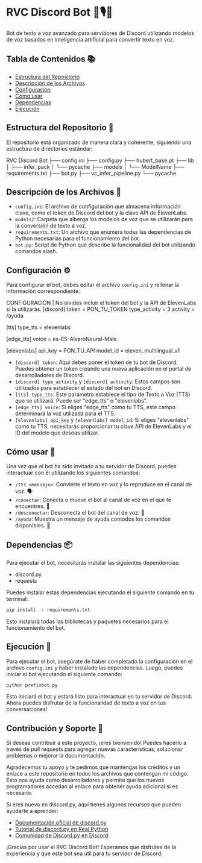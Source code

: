 # RVC Discord Bot 🤖🎙️💬

Bot de texto a voz avanzado para servidores de Discord utilizando modelos de voz basados en inteligencia artificial para convertir texto en voz.

## Tabla de Contenidos 📚

- [Estructura del Repositorio](#estructura-del-repositorio-)
- [Descripción de los Archivos](#descripción-de-los-archivos-)
- [Configuración](#configuración-)
- [Cómo usar](#cómo-usar-)
- [Dependencias](#dependencias-)
- [Ejecución](#ejecución-)

## Estructura del Repositorio 📂

El repositorio está organizado de manera clara y coherente, siguiendo una estructura de directorios estándar:

RVC Discord Bot
├── config.ini
├── config.py
├── hubert_base.pt
├── lib
│ ├── infer_pack
│ └── pycache
├── models
│ └── ModelName
├── requirements.txt
├── bot.py
├── vc_infer_pipeline.py
└── pycache

## Descripción de los Archivos 📄

- `config.ini`: El archivo de configuración que almacena información clave, como el token de Discord del bot y la clave API de ElevenLabs.
- `models/`: Carpeta que alberga los modelos de voz que se utilizarán para la conversión de texto a voz.
- `requirements.txt`: Un archivo que enumera todas las dependencias de Python necesarias para el funcionamiento del bot.
- `bot.py`: Script de Python que describe la funcionalidad del bot utilizando comandos slash.

## Configuración ⚙️

Para configurar el bot, debes editar el archivo `config.ini` y rellenar la información correspondiente:

CONFIGURACIÓN | No olvides incluir el token del bot y la API de ElevenLabs si la utilizarás.
[discord]
token = PON_TU_TOKEN
type_activity = 3
activity = /ayuda

[tts]
type_tts = elevenlabs

[edge_tts]
voice = es-ES-AlvaroNeural-Male

[elevenlabs]
api_key = PON_TU_API
model_id = eleven_multilingual_v1

- `[discord] token`: Aquí debes poner el token de tu bot de Discord. Puedes obtener un token creando una nueva aplicación en el portal de desarrolladores de Discord.
- `[discord] type_activity` y `[discord] activity`: Estos campos son utilizados para establecer el estado del bot en Discord.
- `[tts] type_tts`: Este parámetro establece el tipo de Texto a Voz (TTS) que se utilizará. Puede ser "edge_tts" o "elevenlabs".
- `[edge_tts] voice`: Si eliges "edge_tts" como tu TTS, este campo determinará la voz utilizada para el TTS.
- `[elevenlabs] api_key` y `[elevenlabs] model_id`: Si eliges "elevenlabs" como tu TTS, necesitarás proporcionar tu clave API de ElevenLabs y el ID del modelo que deseas utilizar.

## Cómo usar 📝

Una vez que el bot ha sido invitado a tu servidor de Discord, puedes interactuar con él utilizando los siguientes comandos:

- `/tts <mensaje>`: Convierte el texto en voz y lo reproduce en el canal de voz. 🗣️
- `/conectar`: Conecta o mueve el bot al canal de voz en el que te encuentres. 🔗
- `/desconectar`: Desconecta el bot del canal de voz. 🔌
- `/ayuda`: Muestra un mensaje de ayuda contodos los comandos disponibles. 📖

## Dependencias 📦

Para ejecutar el bot, necesitarás instalar las siguientes dependencias:

- discord.py
- requests

Puedes instalar estas dependencias ejecutando el siguiente comando en tu terminal:

```bash
pip install -r requirements.txt
```

Esto instalará todas las bibliotecas y paquetes necesarios para el funcionamiento del bot.

## Ejecución 🚀

Para ejecutar el bot, asegúrate de haber completado la configuración en el archivo `config.ini` y haber instalado las dependencias. Luego, puedes iniciar el bot ejecutando el siguiente comando:

```bash
python prefixbot.py
```

Esto iniciará el bot y estará listo para interactuar en tu servidor de Discord. Ahora puedes disfrutar de la funcionalidad de texto a voz en tus conversaciones!

## Contribución y Soporte 💪

Si deseas contribuir a este proyecto, ¡eres bienvenido! Puedes hacerlo a través de pull requests para agregar nuevas características, solucionar problemas o mejorar la documentación.

Agradecemos tu apoyo y te pedimos que mantengas los créditos y un enlace a este repositorio en todos los archivos que contengan mi código. Esto nos ayuda como desarrolladores y permite que los nuevos programadores accedan al enlace para obtener ayuda adicional si es necesario.

Si eres nuevo en discord.py, aquí tienes algunos recursos que pueden ayudarte a aprender:

- [Documentación oficial de discord.py](https://discordpy.readthedocs.io/)
- [Tutorial de discord.py en Real Python](https://realpython.com/how-to-make-a-discord-bot-python/)
- [Comunidad de Discord.py en Discord](https://discord.gg/r3sSKJJ)

¡Gracias por usar el RVC Discord Bot! Esperamos que disfrutes de la experiencia y que este bot sea útil para tu servidor de Discord.
